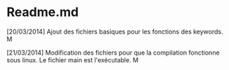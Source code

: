Readme.md
========

[20/03/2014] Ajout des fichiers basiques pour les fonctions des keywords. M

[21/03/2014] Modification des fichiers pour que la compilation fonctionne sous linux. Le fichier main est l'exécutable. M
